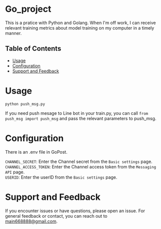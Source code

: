 # Go_project

This is a pratice with Python and Golang. When I'm off work, I can receive relevant training metrics about model training on my computer in a timely manner.

## Table of Contents

- [Usage](#usage)
- [Configuration](#configuration)
- [Support and Feedback](#support-and-feedback)

# Usage

`python push_msg.py`<br>

If you need push mesage to Line bot in your train.py, you can call `from push_msg import push_msg` and pass the relevant parameters to push_msg.

# Configuration

There is an .env file in GoPost.

`CHANNEL_SECRET`: Enter the Channel secret from the `Basic settings` page.<br>
`CHANNEL_ACCESS_TOKEN`: Enter the Channel access token from the `Messaging API` page.<br>
`USERID`: Enter the userID from the `Basic settings` page.

# Support and Feedback

If you encounter issues or have questions, please open an issue.
For general feedback or contact, you can reach out to main668888@gmail.com.
